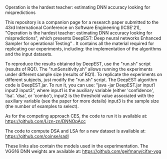Operation is the hardest teacher: estimating DNN accuracy looking for mispredictions

This repository is a companion page for a research paper submitted to the 43rd International Conference on Software Engineering (ICSE'21), "Operation is the hardest teacher: estimating DNN accuracy looking for mispredictions", which presents DeepEST: Deep  neural networks Enhanced Sampler for operational Testing" . It contains all the material required for replicating our experiments, including: the implementation of the algorithms and the input datasets. 

To reproduce the results obtained by DeepEST, use the "run.sh" script (results of RQ1). The "runSensitivity.sh" allows running the experiments under different sample size (results of RQ1). To replicate the experiments on different subjects, just modify the "run.sh" script. 
The DeepEST algorithm code is DeepEST.jar. To run it, you can use: "java -jar DeepEST.jar input1 input2 input3", where input1 is the auxiliary variable (either 'confidence', 'lsa'. 'dsa', or 'combo'), input2 is the threshold value associated with the auxiliary variable (see the paper for more details) input3 is the sample size (the number of examples to select). 

As for the competing approach CES, the code to run it is available at: https://github.com/Lizn-zn/DNNOpAcc

The code to compute DSA and LSA for a new dataset is available at: https://github.com/coinse/sadl

These links also contain the models used in the experimentation. The VGG16 DNN weights are available at: https://github.com/geifmany/cifar-vgg
